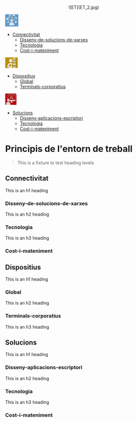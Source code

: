 <div markdown="1" align="center">
  ![ET](ET_2.jpg)
</div>

![Conect](Conect.jpg)
- [Connectivitat](#connectivitat)
  * [Disseny-de-solucions-de-xarxes](#disseny-de-solucions-de-xarxes)
  * [Tecnologia](#tecnologia )   
  * [Cost-i-mateniment](#cost-i-mateniment)
  
![Dev](Dev.jpg)
- [Dispositius](#dispositius)
  * [Global](#global)
  * [Terminals-corporatius](#terminals-corporatius)
    
 ![Lldt](LLD.jpg) 
- [Solucions](#solucions)
  * [Disseny-aplicacions-escriptori](#disseny-aplicacions-escriptori)
  * [Tecnologia](#tecnologia )   
  * [Cost-i-mateniment](#cost-i-mateniment)


# Principis de l'entorn de treball

> This is a fixture to test heading levels

<!-- toc -->

## Connectivitat

This is an h1 heading

### Disseny-de-solucions-de-xarxes

This is an h2 heading

### Tecnologia

This is an h3 heading

### Cost-i-mateniment

## Dispositius

This is an h1 heading

### Global

This is an h2 heading

### Terminals-corporatius

This is an h3 heading

## Solucions

This is an h1 heading

### Disseny-aplicacions-escriptori

This is an h2 heading

### Tecnologia

This is an h3 heading

### Cost-i-mateniment

